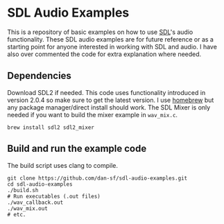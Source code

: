 # SDL Audio Examples

This is a repository of basic examples on how to use
[SDL](https://wiki.libsdl.org/)'s audio functionality. These SDL audio examples
are for future reference or as a starting point for anyone interested in
working with SDL and audio. I have also over commented the code for extra
explanation where needed.

## Dependencies

Download SDL2 if needed. This code uses functionality introduced in version
2.0.4 so make sure to get the latest version. I use [homebrew](https://brew.sh/)
but any package manager/direct install should work. The SDL Mixer is only
needed if you want to build the mixer example in `wav_mix.c`.

```
brew install sdl2 sdl2_mixer
```

## Build and run the example code

The build script uses clang to compile.

```
git clone https://github.com/dan-sf/sdl-audio-examples.git
cd sdl-audio-examples
./build.sh
# Run executables (.out files)
./wav_callback.out
./wav_mix.out
# etc.
```


